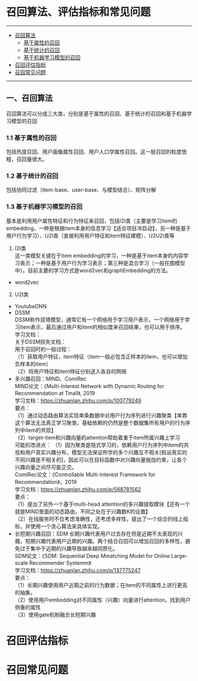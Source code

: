 # 召回算法、评估指标和常见问题
---

- [召回算法](#一、召回算法)<br/>
  - [基于属性的召回](#11-基于属性的召回)<br/>
  - [基于统计的召回](#12-基于统计的召回)<br/>
  - [基于机器学习模型的召回](#13-基于机器学习模型的召回)<br/>
- [召回评估指标](#召回评估指标)<br/>
- [召回常见问题](#召回常见问题)<br/>

---

## 一、召回算法
召回算法可以分成三大类，分别是基于属性的召回、基于统计的召回和基于机器学习模型的召回
### 1.1 基于属性的召回
包括热度召回、用户画像属性召回、用户人口学属性召回。这一层召回的粒度很粗，召回量很大。
### 1.2 基于统计的召回
包括协同过滤（item-base、user-base、与模型结合）、矩阵分解
### 1.3 基于机器学习模型的召回
基本是利用用户属性特征和行为特征来召回，包括I2I类（主要是学习item的embedding，一种是根据item本身的信息学习【适合项目冷启动】，另一种是基于用户行为学习）、U2I类（直接利用用户特征和item特征建模）、U2U2I类等
1. I2I类  
  这一类模型关键在于item embedding的学习，一种是基于item本身的内容学习表示；一种是基于用户行为学习表示；第三种是混合学习（一般在图模型中）。目前主要的学习方式是word2vec和graphEmbedding的方法。  
- word2vec
2. U2I类  
- YoutubeDNN  
- DSSM  
DSSM称作双塔模型，通常它有一个网络用于学习用户表示，一个网络用于学习item表示，最后通过用户和item的相似度来召回结果，也可以用于排序。
学习文档：  
关于DSSM损失文档：  
用于召回时的一般过程：  
（1）获取用户特征，item特征（item一般必包含正样本的item，也可以增加负样本的item）  
（2）将用户特征和item特征分别送入各自的网络  
- 多兴趣召回：MIND、ComiRec  
MIND论文：《Multi-Interest Network with Dynamic Routing for Recommendation at Tmall》, 2019  
学习文档：https://zhuanlan.zhihu.com/p/100779249  
要点：  
（1）通过动态路由算法实现单条数据中对用户行为序列进行兴趣聚类【单靠这个算法无法真正学习聚类，基础依赖的仍然是整个数据集所有用户的行为序列中item的共现】  
（2）target-item和兴趣向量的attention帮助着重于item所属兴趣上学习  
可能的改进点： 
（1）因为聚类是隐式学习的，依赖用户行为序列中item的共现和用户真实兴趣分布，模型无法保证所学的多个兴趣互不相关[假设真实的不同兴趣是不相关的]，因此可以在目标函数中对兴趣向量施加约束，让各个兴趣向量之间尽可能正交。   
ComiRec论文：《Controllable Multi-Interest Framework for Recommendation》，2019  
学习文档：https://zhuanlan.zhihu.com/p/568781562  
要点：  
（1）提出了另外一个基于multi-head attention的多兴趣提取模块【还有一个就是MIND里面的动态路由，不同之处在于兴趣数K的设置】  
（2）在线服务时不仅考虑准确性，还考虑多样性，提出了一个综合的线上指标，并使用一个贪心算法来具体实现。  
- 长短期兴趣召回：SDM
长期兴趣代表用户过去存在但是近期不太表现的兴趣，短期兴趣代表用户近期的兴趣。两个结合召回可以增加召回的多样性，避免过于集中于近期的兴趣导致越来越同质化。  
SDM论文：《SDM: Sequential Deep Mmatching Model for Online Large-scale Recommender Systemm》  
学习文档：https://zhuanlan.zhihu.com/p/137775247  
要点：  
（1）长期兴趣使用用户近期之前的行为数据；在item的不同属性上进行更高的抽象。  
（2）使用用户embedding对不同属性（兴趣）向量进行attention，找到用户侧重的属性   
（3）使用gate机制融合长短期兴趣  
    
# 召回评估指标
# 召回常见问题

